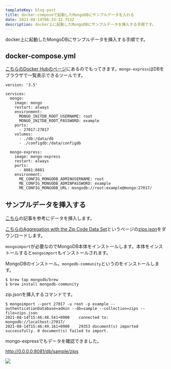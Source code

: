 ```yaml
---
templateKey: blog-post
title: docker-composeで起動したMongoDBにサンプルデータを入れる
date: 2021-08-14T06:33:32.753Z
description: docker上に起動したMongoDBにサンプルデータを挿入する手順です。
---
```

docker上に起動したMongoDBにサンプルデータを挿入する手順です。

## docker-compose.yml

[こちらのDocker Hubのページ](https://hub.docker.com/_/mongo)にあるのでもってきます。`mongo-express`はDBをブラウザで一覧表示できるツールです。

```
version: '3.5'

services:
  mongo:
    image: mongo
    restart: always
    environment:
      MONGO_INITDB_ROOT_USERNAME: root
      MONGO_INITDB_ROOT_PASSWORD: example
    ports:
      - 27017:27017
    volumes:
      - ./db:/data/db
      - ./configdb:/data/configdb

  mongo-express:
    image: mongo-express
    restart: always
    ports:
      - 8081:8081
    environment:
      ME_CONFIG_MONGODB_ADMINUSERNAME: root
      ME_CONFIG_MONGODB_ADMINPASSWORD: example
      ME_CONFIG_MONGODB_URL: mongodb://root:example@mongo:27017/
```

## サンプルデータを挿入する

[こちら](https://goodbyegangster.hatenablog.com/entry/2020/06/10/075443)の記事を参考にデータを挿入します。

[こちらのAggregation with the Zip Code Data Set](https://docs.mongodb.com/manual/tutorial/aggregation-zip-code-data-set/)というページの[zips.json](https://media.mongodb.org/zips.json)をダウンロードします。

`mongoimport`が必要なのでMongoDB本体をインストールします。本体をインストールすると`mongoimport`もインストールされます。

MongoDBのインストール。`mongodb-community`というのをインストールします。

```
$ brew tap mongodb/brew
$ brew install mongodb-community
```

zip.jsonを挿入するコマンドです。

```
$ mongoimport --port 27017 -u root -p example --authenticationDatabase=admin --db=sample --collection=zips --file=zips.json
2021-08-14T15:46:48.541+0900    connected to: mongodb://localhost:27017/
2021-08-14T15:46:49.161+0900    29353 document(s) imported successfully. 0 document(s) failed to import.
```

mongo-expressでもデータを確認できました。

http://0.0.0.0:8081/db/sample/zips

![](/img/スクリーンショット-2021-08-14-15.56.18.png)